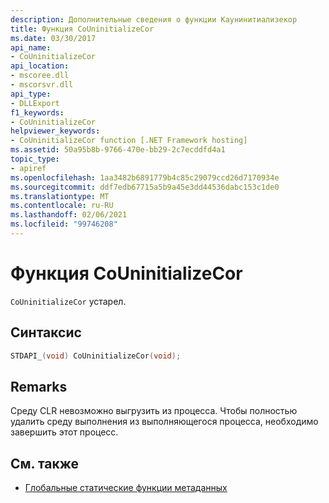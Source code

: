 ```yaml
---
description: Дополнительные сведения о функции Каунинитиализекор
title: Функция CoUninitializeCor
ms.date: 03/30/2017
api_name:
- CoUninitializeCor
api_location:
- mscoree.dll
- mscorsvr.dll
api_type:
- DLLExport
f1_keywords:
- CoUninitializeCor
helpviewer_keywords:
- CoUninitializeCor function [.NET Framework hosting]
ms.assetid: 50a95b8b-9766-470e-bb29-2c7ecddfd4a1
topic_type:
- apiref
ms.openlocfilehash: 1aa3482b6891779b4c85c29079ccd26d7170934e
ms.sourcegitcommit: ddf7edb67715a5b9a45e3dd44536dabc153c1de0
ms.translationtype: MT
ms.contentlocale: ru-RU
ms.lasthandoff: 02/06/2021
ms.locfileid: "99746208"
---
```

# <a name="couninitializecor-function"></a>Функция CoUninitializeCor

`CoUninitializeCor` устарел.  
  
## <a name="syntax"></a>Синтаксис  
  
```cpp  
STDAPI_(void) CoUninitializeCor(void);  
```  
  
## <a name="remarks"></a>Remarks  

 Среду CLR невозможно выгрузить из процесса. Чтобы полностью удалить среду выполнения из выполняющегося процесса, необходимо завершить этот процесс.  
  
## <a name="see-also"></a>См. также

- [Глобальные статические функции метаданных](../metadata/metadata-global-static-functions.md)
